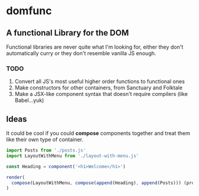 # domfunc
## A functional Library for the DOM

Functional libraries are never quite what I'm looking for, either they don't automatically curry or they don't resemble vanilla JS enough.

### TODO

1. Convert all JS's most useful higher order functions to functional ones
2. Make constructors for other containers, from Sanctuary and Folktale
3. Make a JSX-like component syntax that doesn't require compilers (like Babel...yuk)

## Ideas
It could be cool if you could **compose** components together and treat them like their own type of container.

```javascript
import Posts from './posts.js'
import LayoutWithMenu from './layout-with-menu.js'

const Heading = component('<h1>Welcome</h1>')

render(
  compose(LayoutWithMenu, compose(append(Heading), append(Posts))) (props)
)

```
